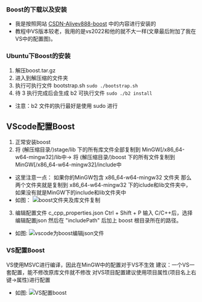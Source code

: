 ### Boost的下载以及安装
- 我是按照网站 [CSDN-Alivev888-boost](https://blog.csdn.net/Aliven888/article/details/111153535) 中的内容进行安装的
- 教程中VS版本较老，我用的是vs2022和他的就不大一样(文章最后附加了我在VS中的配置图)。


### Ubuntu下Boost的安装
1. 解压boost.tar.gz
2. 进入到解压缩的文件夹
3. 执行可执行文件 bootstrap.sh
    `sudo ./bootstrap.sh`
4. 待 3 执行完成后会生成 b2 可执行文件
    `sudo ./b2 install`
- 注意：b2 文件的执行最好是使用 sudo 进行


## VScode配置Boost
1. 正常安装boost
2. 将 (解压缩目录/)stage/lib 下的所有库文件全部复制到 MinGW[/x86_64-w64-mingw32]/lib中-> 
   将 (解压缩目录/)boost 下的所有文件复制到 MinGW[/x86_64-w64-mingw32]/include中
- 这里注意一点：
    如果你的MinGW包含 x86_64-w64-mingw32 文件夹
    那么两个文件夹就是复制到 x86_64-w64-mingw32 下的iclude和lib文件夹中，
    如果没有就是MinGW下的include和lib文件夹中
- 如图：
    ![boost文件夹及库文件复制](../../assets/images/Boost/Boost-MinGW.png)
3. 编辑配置文件 c_cpp_properties.json
    Ctrl + Shift + P 输入 C/C++后，选择编辑配置json
    然后在 "includePath" 后加上 boost 根目录所在的路径。
- 如图:
    ![vscode为boost编辑json文件](../../assets/images/Boost/Boost-Vscode-jsonfile.png)

### VS配置Boost
VS使用MSVC进行编译，因此在MinGW中的配置对于VS不生效
建议：一个VS一套配置，能不修改原库文件就不修改
对VS项目配置建议使用项目属性(项目名上右键->属性)进行配置
- 如图:
    ![VS配置boost](../../assets/images/Boost/Boost-Vs.png)
